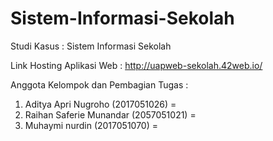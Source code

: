 # Sistem-Informasi-Sekolah

Studi Kasus : Sistem Informasi Sekolah

Link Hosting Aplikasi Web : http://uapweb-sekolah.42web.io/

Anggota Kelompok dan Pembagian Tugas :
1. Aditya Apri Nugroho (2017051026) =
2. Raihan Saferie Munandar (2057051021) = 
3. Muhaymi nurdin (2017051070) = 


